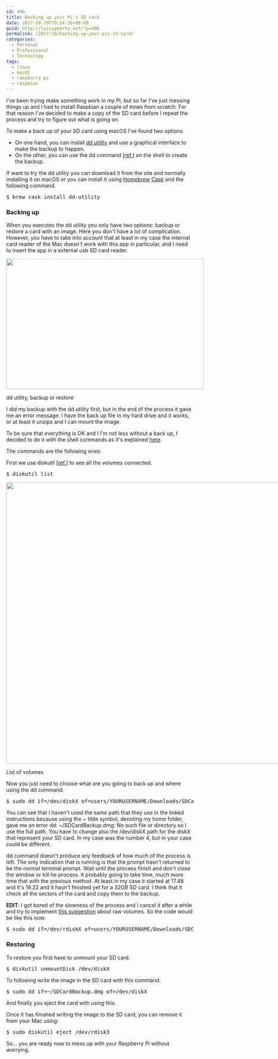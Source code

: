 ```yaml
---
id: 496
title: Backing up your Pi's SD card
date: 2017-10-19T19:24:16+00:00
guid: http://luisspuerto.net/?p=496
permalink: /2017/10/backing-up-your-pis-sd-card/
categories:
  - Personal
  - Professional
  - Technology
tags:
  - linux
  - macOS
  - raspberry pi
  - raspbian
---
```

I've been trying make something work in my Pi, but so far I've just messing things up and I had to install Raspbian a couple of times from scratch. For that reason I've decided to make a copy of the SD card before I repeat the process and try to figure out what is going on.

To make a back up of your SD card using macOS I've found two options.

  * On one hand, you can install [dd utility](https://github.com/thefanclub/dd-utility) and use a graphical interface to make the backup to happen.
  * On the other, you can use the <span class="lang:sh highlight:0 decode:true crayon-inline ">dd</span>   command [[ref.](https://ss64.com/osx/dd.html)] on the shell to create the backup.

If want to try the dd utility you can download it from the site and normally installing it on macOS or you can install it using [Homebrew](https://brew.sh) [Cask](https://caskroom.github.io) and the following command.

<pre class="lang:sh decode:true" title="installing the dd utility">$ brew cask install dd-utility</pre>

### Backing up

When you executes the dd utility you only have two options: backup or restore a card with an image. Here you don't have a lot of complication. However, you have to take into account that at least in my case the internal card reader of the Mac doesn't work with this app in particular, and I need to insert the app in a external usb SD card reader.

<div id="attachment_510" style="width: 542px" class="wp-caption alignnone">
  <a href="http://luisspuerto.net/wp-content/uploads/2017/10/Screen-Shot-2017-10-19-at-19.12.08.png"><img class="size-full wp-image-510" src="http://luisspuerto.net/wp-content/uploads/2017/10/Screen-Shot-2017-10-19-at-19.12.08.png" alt="" width="532" height="351" srcset="http://luisspuerto.net/wp-content/uploads/2017/10/Screen-Shot-2017-10-19-at-19.12.08.png 532w, http://luisspuerto.net/wp-content/uploads/2017/10/Screen-Shot-2017-10-19-at-19.12.08-300x198.png 300w, http://luisspuerto.net/wp-content/uploads/2017/10/Screen-Shot-2017-10-19-at-19.12.08-379x250.png 379w" sizes="(max-width: 532px) 100vw, 532px" /></a>

  <p class="wp-caption-text">
    dd utility, backup or restore
  </p>
</div>

I did my backup with the dd utility first, but in the end of the process it gave me an error message. I have the back up file in my hard drive and it works, or at least it unzips and I can mount the image.

To be sure that everything is OK and I I'm not less without a back up, I decided to do it with the shell commands as it's explained [here](https://thepihut.com/blogs/raspberry-pi-tutorials/17789160-backing-up-and-restoring-your-raspberry-pis-sd-card).

The commands are the following ones:

First we use <span class="lang:sh highlight:0 decode:true crayon-inline ">diskutil</span>  [[ref.](https://ss64.com/osx/diskutil.html)] to see all the volumes connected.

<pre class="lang:sh decode:true" title="listing volumes">$ diskutil list</pre>

<div id="attachment_503" style="width: 972px" class="wp-caption alignnone">
  <a href="http://luisspuerto.net/wp-content/uploads/2017/10/Screen-Shot-2017-10-19-at-18.17.45.png"><img class="size-full wp-image-503" src="http://luisspuerto.net/wp-content/uploads/2017/10/Screen-Shot-2017-10-19-at-18.17.45.png" alt="" width="962" height="757" srcset="http://luisspuerto.net/wp-content/uploads/2017/10/Screen-Shot-2017-10-19-at-18.17.45.png 962w, http://luisspuerto.net/wp-content/uploads/2017/10/Screen-Shot-2017-10-19-at-18.17.45-300x236.png 300w, http://luisspuerto.net/wp-content/uploads/2017/10/Screen-Shot-2017-10-19-at-18.17.45-768x604.png 768w, http://luisspuerto.net/wp-content/uploads/2017/10/Screen-Shot-2017-10-19-at-18.17.45-318x250.png 318w" sizes="(max-width: 962px) 100vw, 962px" /></a>

  <p class="wp-caption-text">
    List of volumes
  </p>
</div>

Now you just need to choose what are you going to back up and where using the <span class="lang:sh highlight:0 decode:true crayon-inline ">dd</span>  command.

<pre class="lang:r decode:true" title="making the backup with dd command">$ sudo dd if=/dev/diskX of=users/YOURUSERNAME/Downloads/SDCardBackup.dmg</pre>

You can see that I haven't used the same path that they use in the linked instructions because using the <span class="lang:sh highlight:0 decode:true crayon-inline ">~</span>  tilde symbol, denoting my home folder, gave me an error <span class="lang:sh highlight:0 decode:true crayon-inline ">dd: ~/SDCardBackup.dmg: No such file or directory</span>  so I use the full path. You have to change also the <span class="lang:sh highlight:0 decode:true crayon-inline ">/dev/diskX</span>  path for the <span class="lang:sh highlight:0 decode:true crayon-inline ">diskX</span>  that represent your SD card. In my case was the number 4, but in your case could be different.

<span class="lang:sh highlight:0 decode:true crayon-inline">dd</span> command doesn't produce any feedback of how much of the process is left. The only indication that is running is that the prompt hasn't returned to be the normal terminal prompt. Wait until the process finish and don't close the window or kill he process. It probably going to take time, much more time that with the previous method. At least in my case it started at 17.48 and it's 19.22 and it hasn't finished yet for a 32GB SD card. I think that it check all the sectors of the card and copy them to the backup.

**EDIT**: I got bored of the slowness of the process and I cancel it after a while and try to implement [this suggestion](http://daoyuan.li/solution-dd-too-slow-on-mac-os-x/) about raw volumes. So the code would be like this now:

<pre class="lang:sh decode:true" title="improvement on speed. ">$ sudo dd if=/dev/rdiskX of=users/YOURUSERNAME/Downloads/SDCardBackup.dmg</pre>

### Restoring

To restore you first have to unmount your SD card.

<pre class="lang:sh decode:true" title="unmounting the SD card">$ diskutil unmountDisk /dev/diskX</pre>

To following write the image in the SD card with this command.

<pre class="lang:sh decode:true" title="Restoring the SD card">$ sudo dd if=~/SDCardBackup.dmg of=/dev/diskX
</pre>

And finally you eject the card with using this.

Once it has finished writing the image to the SD card, you can remove it from your Mac using:

<pre class="lang:sh decode:true " title="eject the SD card">$ sudo diskutil eject /dev/rdisk3</pre>

So… you are ready now to mess up with your Raspberry Pi without worrying.
